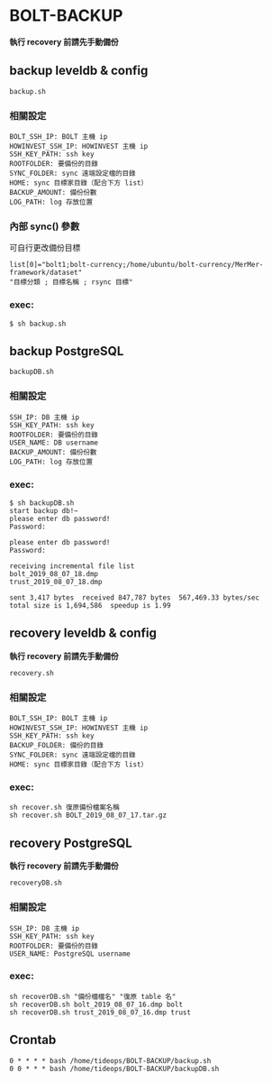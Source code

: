 # BOLT-BACKUP

**執行 recovery 前請先手動備份**

## backup leveldb & config

`backup.sh`

### 相關設定

```
BOLT_SSH_IP: BOLT 主機 ip
HOWINVEST_SSH_IP: HOWINVEST 主機 ip
SSH_KEY_PATH: ssh key
ROOTFOLDER: 要備份的目錄
SYNC_FOLDER: sync 遠端設定檔的目錄
HOME: sync 目標家目錄（配合下方 list）
BACKUP_AMOUNT: 備份份數
LOG_PATH: log 存放位置
```

### 內部 sync() 參數

可自行更改備份目標

```
list[0]="bolt1;bolt-currency;/home/ubuntu/bolt-currency/MerMer-framework/dataset"
"目標分類 ; 目標名稱 ; rsync 目標"
```

### exec:

```
$ sh backup.sh
```

## backup PostgreSQL

`backupDB.sh`

### 相關設定

```
SSH_IP: DB 主機 ip
SSH_KEY_PATH: ssh key
ROOTFOLDER: 要備份的目錄
USER_NAME: DB username
BACKUP_AMOUNT: 備份份數
LOG_PATH: log 存放位置
```

### exec:

```
$ sh backupDB.sh
start backup db!~
please enter db password!
Password: 

please enter db password!
Password: 

receiving incremental file list
bolt_2019_08_07_18.dmp
trust_2019_08_07_18.dmp

sent 3,417 bytes  received 847,787 bytes  567,469.33 bytes/sec
total size is 1,694,586  speedup is 1.99
```

## recovery leveldb & config

**執行 recovery 前請先手動備份**

`recovery.sh`

### 相關設定

```
BOLT_SSH_IP: BOLT 主機 ip
HOWINVEST_SSH_IP: HOWINVEST 主機 ip
SSH_KEY_PATH: ssh key
BACKUP_FOLDER: 備份的目錄
SYNC_FOLDER: sync 遠端設定檔的目錄
HOME: sync 目標家目錄（配合下方 list）
```

### exec:

```
sh recover.sh 復原備份檔案名稱
sh recover.sh BOLT_2019_08_07_17.tar.gz
```

## recovery PostgreSQL

**執行 recovery 前請先手動備份**

`recoveryDB.sh`

### 相關設定

```
SSH_IP: DB 主機 ip
SSH_KEY_PATH: ssh key
ROOTFOLDER: 要備份的目錄
USER_NAME: PostgreSQL username
```

### exec:

```
sh recoverDB.sh "備份檔檔名" "復原 table 名"
sh recoverDB.sh bolt_2019_08_07_16.dmp bolt
sh recoverDB.sh trust_2019_08_07_16.dmp trust
```

## Crontab

```
0 * * * * bash /home/tideops/BOLT-BACKUP/backup.sh
0 0 * * * bash /home/tideops/BOLT-BACKUP/backupDB.sh
```